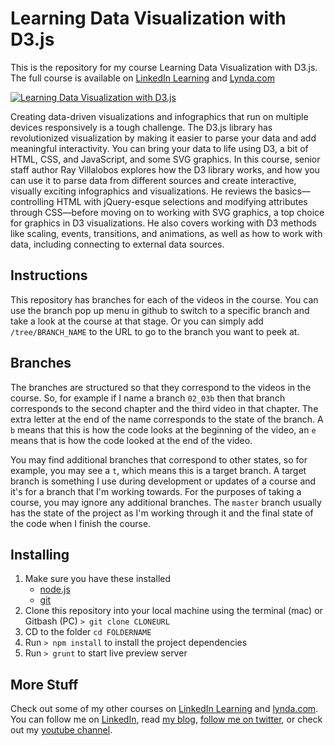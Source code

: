 # Learning Data Visualization with D3.js
This is the repository for my course Learning Data Visualization with D3.js. The full course is available on [LinkedIn Learning](https://www.linkedin.com/learning/learning-data-visualization-with-d3-js?trk=insiders_6787408_learning) and [Lynda.com](https://www.lynda.com/D3-js-tutorials/Learning-Data-Visualization-D3-js/594451-2.html)

[![Learning Data Visualization with D3.js](https://media-exp2.licdn.com/media-proxy/ext?w=1200&h=675&f=n&hash=SHP3LPoguHYq2Me6Y6a1n%2B9ywxk%3D&ora=1%2CaFBCTXdkRmpGL2lvQUFBPQ%2CxAVta5g-0R6plxVUzgUv5K_PrkC9q0RIUJDPBy-kUiGu_9SfZX7tfcLeZLSiol4XeSgJlQA3ee2rRjTkFI69LcLmY4Yx3A)](https://www.linkedin.com/learning/learning-data-visualization-with-d3-js?trk=insiders_6787408_learning)

Creating data-driven visualizations and infographics that run on multiple devices responsively is a tough challenge. The D3.js library has revolutionized visualization by making it easier to parse your data and add meaningful interactivity. You can bring your data to life using D3, a bit of HTML, CSS, and JavaScript, and some SVG graphics. In this course, senior staff author Ray Villalobos explores how the D3 library works, and how you can use it to parse data from different sources and create interactive, visually exciting infographics and visualizations. He reviews the basics—controlling HTML with jQuery-esque selections and modifying attributes through CSS—before moving on to working with SVG graphics, a top choice for graphics in D3 visualizations. He also covers working with D3 methods like scaling, events, transitions, and animations, as well as how to work with data, including connecting to external data sources.

## Instructions
This repository has branches for each of the videos in the course. You can use the branch pop up menu in github to switch to a specific branch and take a look at the course at that stage. Or you can simply add `/tree/BRANCH_NAME` to the URL to go to the branch you want to peek at. 

## Branches
The branches are structured so that they correspond to the videos in the course. So, for example if I name a branch `02_03b` then that branch corresponds to the second chapter and the third video in that chapter. The extra letter at the end of the name corresponds to the state of the branch. A `b` means that this is how the code looks at the beginning of the video, an `e` means that is how the code looked at the end of the video.

You may find additional branches that correspond to other states, so for example, you may see a `t`, which means this is a target branch. A target branch is something I use during development or updates of a course and it's for a branch that I'm working towards. For the purposes of taking a course, you may ignore any additional branches. The `master` branch usually has the state of the project as I'm working through it and the final state of the code when I finish the course. 

## Installing
1. Make sure you have these installed
	- [node.js](http://nodejs.org/)
	- [git](http://git-scm.com/)
2. Clone this repository into your local machine using the terminal (mac) or Gitbash (PC) `> git clone CLONEURL`
3. CD to the folder `cd FOLDERNAME`
4. Run `> npm install` to install the project dependencies
5. Run `> grunt` to start live preview server

## More Stuff
Check out some of my other courses on [LinkedIn Learning](https://www.linkedin.com/learning/instructors/ray-villalobos?trk=insiders_6787408_learning) and [lynda.com](http://lynda.com/rayvillalobos). You can follow me on [LinkedIn](https://www.linkedin.com/in/planetoftheweb/), read [my blog](http://raybo.org), [follow me on twitter](http://twitter.com/planetoftheweb), or check out my [youtube channel](http://youtube.com/planetoftheweb).
